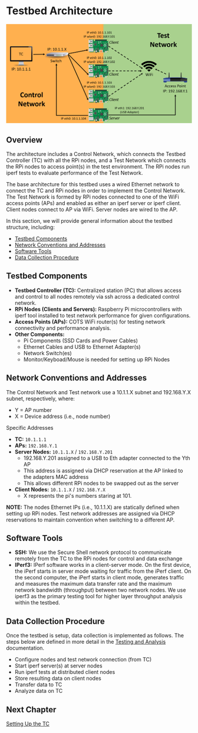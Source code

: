# Testbed Architecture
![GitHub Logo](Images/TB_Architecture2.png)

## Overview
The architecture includes a Control Network, which connects the Testbed Controller (TC) with all the RPi nodes, and a Test Network which connects the RPi nodes to access point(s) in the test environment. The RPi nodes run iperf tests to evaluate performance of the Test Network.

The base architecture for this testbed uses a wired Ethernet network to connect the TC and RPi nodes in order to implement the Control Network. The Test Network is formed by RPi nodes connected to one of the WiFi access points (APs) and enabled as either an iperf server or iperf client. Client nodes connect to AP via WiFi. Server nodes are wired to the AP.

In this section, we will provide general information about the testbed structure, including:
* [Testbed Components](https://github.com/UCaNLabUMB/Testbed_Controller/blob/main/Documentation/TB_Architecture.md#testbed-components)
* [Network Conventions and Addresses](https://github.com/UCaNLabUMB/Testbed_Controller/blob/main/Documentation/TB_Architecture.md#network-conventions)
* [Software Tools](https://github.com/UCaNLabUMB/Testbed_Controller/blob/main/Documentation/TB_Architecture.md#software-tools)
* [Data Collection Procedure](https://github.com/UCaNLabUMB/Testbed_Controller/blob/main/Documentation/TB_Architecture.md#data-collection-procedure)


## Testbed Components
* **Testbed Controller (TC):** Centralized station (PC) that allows access and control to all nodes remotely via ssh across a dedicated control network.
* **RPi Nodes (Clients and Servers):** Raspberry Pi microcontrollers with iperf tool installed to test network performance for given configurations.
* **Access Points (APs):** COTS WiFi router(s) for testing network connectivity and performance analysis. 
* **Other Components:**
  - Pi Components (SSD Cards and Power Cables)
  - Ethernet Cables and USB to Ethernet Adapter(s)
  - Network Switch(es)
  - Monitor/Keyboad/Mouse is needed for setting up RPi Nodes


## Network Conventions and Addresses
The Control Network and Test network use a 10.1.1.X subnet and 192.168.Y.X subnet, respectively, where: 
* Y = AP number
* X = Device address (i.e., node number)

Specific Addresses
* **TC:** `10.1.1.1`
* **APs:** `192.168.Y.1`
* **Server Nodes:** `10.1.1.X` / `192.168.Y.201` 
  - 192.168.Y.201 assigned to a USB to Eth adapter connected to the Yth AP
  - This address is assigned via DHCP reservation at the AP linked to the adapters MAC address
  - This allows different RPi nodes to be swapped out as the server
* **Client Nodes:** `10.1.1.X` / `192.168.Y.X`
  - X represents the pi's numbers staring at 101.

**NOTE:** The nodes Ethernet IPs (i.e., 10.1.1.X) are statically defined when setting up RPi nodes. Test network addresses are assigned via DHCP reservations to maintain convention when switching to a different AP.


## Software Tools
* **SSH:** We use the Secure Shell network protocol to communicate remotely from the TC to the RPi nodes for control and data exchange
* **IPerf3:** IPerf software works in a client-server mode. On the first device, the iPerf starts in server mode waiting for traffic from the iPerf client. On the second computer, the iPerf starts in client mode, generates traffic and measures the maximum data transfer rate and the maximum network bandwidth (throughput) between two network nodes. We use iperf3 as the primary testing tool for higher layer throughput analysis within the testbed.

## Data Collection Procedure
Once the testbed is setup, data collection is implemented as follows. The steps below are defined in more detail in the [Testing and Analysis](https://github.com/UCaNLabUMB/Testbed_Controller/blob/main/Documentation/Testing.md) documentation.
* Configure nodes and test network connection (from TC)
* Start iperf server(s) at server nodes
* Run iperf tests at distributed client nodes
* Store resulting data on client nodes
* Transfer data to TC
* Analyze data on TC

## Next Chapter
[Setting Up the TC](https://github.com/UCaNLabUMB/Testbed_Controller/blob/main/Documentation/Setup_TC.md)